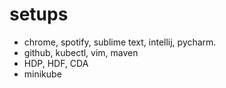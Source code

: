 # setups
* chrome, spotify, sublime text, intellij, pycharm.
* github, kubectl, vim, maven
* HDP, HDF, CDA
* minikube
